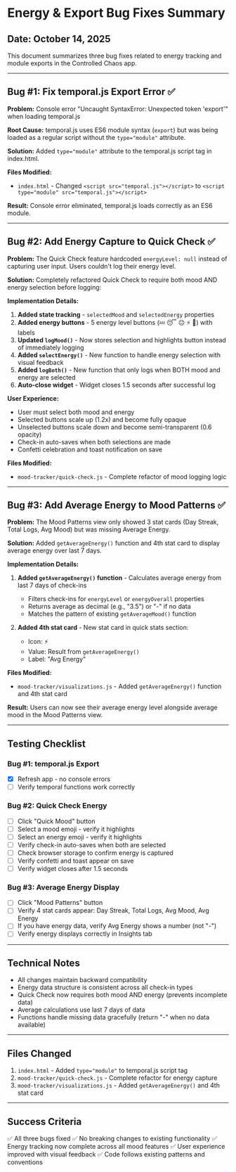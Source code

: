 # Energy & Export Bug Fixes Summary

## Date: October 14, 2025

This document summarizes three bug fixes related to energy tracking and module exports in the Controlled Chaos app.

---

## Bug #1: Fix temporal.js Export Error ✅

**Problem:** Console error "Uncaught SyntaxError: Unexpected token 'export'" when loading temporal.js

**Root Cause:** temporal.js uses ES6 module syntax (`export`) but was being loaded as a regular script without the `type="module"` attribute.

**Solution:** Added `type="module"` attribute to the temporal.js script tag in index.html.

**Files Modified:**
- `index.html` - Changed `<script src="temporal.js"></script>` to `<script type="module" src="temporal.js"></script>`

**Result:** Console error eliminated, temporal.js loads correctly as an ES6 module.

---

## Bug #2: Add Energy Capture to Quick Check ✅

**Problem:** The Quick Check feature hardcoded `energyLevel: null` instead of capturing user input. Users couldn't log their energy level.

**Solution:** Completely refactored Quick Check to require both mood AND energy selection before logging:

**Implementation Details:**
1. **Added state tracking** - `selectedMood` and `selectedEnergy` properties
2. **Added energy buttons** - 5 energy level buttons (💤 😴 😐 ⚡ 🚀) with labels
3. **Updated `logMood()`** - Now stores selection and highlights button instead of immediately logging
4. **Added `selectEnergy()`** - New function to handle energy selection with visual feedback
5. **Added `logBoth()`** - New function that only logs when BOTH mood and energy are selected
6. **Auto-close widget** - Widget closes 1.5 seconds after successful log

**User Experience:**
- User must select both mood and energy
- Selected buttons scale up (1.2x) and become fully opaque
- Unselected buttons scale down and become semi-transparent (0.6 opacity)
- Check-in auto-saves when both selections are made
- Confetti celebration and toast notification on save

**Files Modified:**
- `mood-tracker/quick-check.js` - Complete refactor of mood logging logic

---

## Bug #3: Add Average Energy to Mood Patterns ✅

**Problem:** The Mood Patterns view only showed 3 stat cards (Day Streak, Total Logs, Avg Mood) but was missing Average Energy.

**Solution:** Added `getAverageEnergy()` function and 4th stat card to display average energy over last 7 days.

**Implementation Details:**
1. **Added `getAverageEnergy()` function** - Calculates average energy from last 7 days of check-ins
   - Filters check-ins for `energyLevel` or `energyOverall` properties
   - Returns average as decimal (e.g., "3.5") or "-" if no data
   - Matches the pattern of existing `getAverageMood()` function

2. **Added 4th stat card** - New stat card in quick stats section:
   - Icon: ⚡
   - Value: Result from `getAverageEnergy()`
   - Label: "Avg Energy"

**Files Modified:**
- `mood-tracker/visualizations.js` - Added `getAverageEnergy()` function and 4th stat card

**Result:** Users can now see their average energy level alongside average mood in the Mood Patterns view.

---

## Testing Checklist

### Bug #1: temporal.js Export
- [x] Refresh app - no console errors
- [ ] Verify temporal functions work correctly

### Bug #2: Quick Check Energy
- [ ] Click "Quick Mood" button
- [ ] Select a mood emoji - verify it highlights
- [ ] Select an energy emoji - verify it highlights
- [ ] Verify check-in auto-saves when both are selected
- [ ] Check browser storage to confirm energy is captured
- [ ] Verify confetti and toast appear on save
- [ ] Verify widget closes after 1.5 seconds

### Bug #3: Average Energy Display
- [ ] Click "Mood Patterns" button
- [ ] Verify 4 stat cards appear: Day Streak, Total Logs, Avg Mood, Avg Energy
- [ ] If you have energy data, verify Avg Energy shows a number (not "-")
- [ ] Verify energy displays correctly in Insights tab

---

## Technical Notes

- All changes maintain backward compatibility
- Energy data structure is consistent across all check-in types
- Quick Check now requires both mood AND energy (prevents incomplete data)
- Average calculations use last 7 days of data
- Functions handle missing data gracefully (return "-" when no data available)

---

## Files Changed

1. `index.html` - Added `type="module"` to temporal.js script tag
2. `mood-tracker/quick-check.js` - Complete refactor for energy capture
3. `mood-tracker/visualizations.js` - Added `getAverageEnergy()` and 4th stat card

---

## Success Criteria

✅ All three bugs fixed
✅ No breaking changes to existing functionality
✅ Energy tracking now complete across all mood features
✅ User experience improved with visual feedback
✅ Code follows existing patterns and conventions
